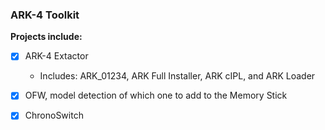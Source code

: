 ### ARK-4 Toolkit

__Projects include:__

- [X] ARK-4 Extactor

    - Includes: ARK_01234, ARK Full Installer, ARK cIPL, and ARK Loader

- [X] OFW, model detection of which one to add to the Memory Stick

- [X] ChronoSwitch
